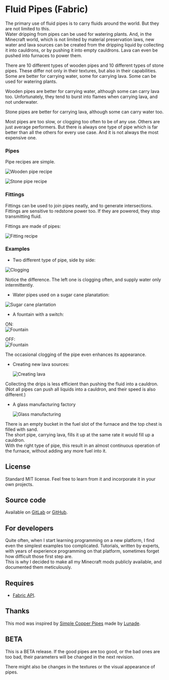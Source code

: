# Fluid Pipes (Fabric)

The primary use of fluid pipes is to carry fluids around the world.
But they are not limited to this.  
Water dripping from pipes can be used for watering plants.
And, in the Minecraft world, which is not limited by material preservation laws,
new water and lava sources can be created from the dripping liquid by collecting it
into cauldrons, or by pushing it into empty cauldrons.
Lava can even be pushed into furnaces to power them.

There are 10 different types of wooden pipes and 10 different types of stone pipes.
These differ not only in their textures, but also in their capabilities.
Some are better for carrying water, some for carrying lava.
Some can be used for watering plants.

Wooden pipes are better for carrying water, although some can carry lava too.
Unfortunately, they tend to burst into flames when carrying lava, and not underwater.

Stone pipes are better for carrying lava, although some can carry water too.

Most pipes are too slow, or clogging too often to be of any use.
Others are just average performers.
But there is always one type of pipe which is far better than all the others for every use case.
And it is not always the most expensive one.


### Pipes

Pipe recipes are simple.

![Wooden pipe recipe](images/pipe_recipe_1.png)

![Stone pipe recipe](images/pipe_recipe_2.png)


### Fittings

Fittings can be used to join pipes neatly, and to generate intersections.
Fittings are sensitive to redstone power too.
If they are powered, they stop transmitting fluid. 

Fittings are made of pipes:

![Fitting recipe](images/fitting_recipe.png)


### Examples

* Two different type of pipe, side by side:

![Clogging](images/clogging.png)

Notice the difference. The left one is clogging often, and supply water only intermittently.


* Water pipes used on a sugar cane planatation:

![Sugar cane plantation](images/sugar_cane_plantation.png)


* A fountain with a switch:

ON:  
  ![Fountain](images/fountain_on.png)

OFF:  
  ![Fountain](images/fountain_off.png)

The occasional clogging of the pipe even enhances its appearance. 

* Creating new lava sources:

  ![Creating lava](images/creating_lava.png)

Collecting the drips is less efficient than pushing the fluid into a cauldron.  
(Not all pipes can push all liquids into a cauldron, and their speed is also different.)


* A glass manufacturing factory

  ![Glass manufacturing](images/glass_factory.png)

There is an empty bucket in the fuel slot of the furnace and the top chest is filled with sand.  
The short pipe, carrying lava, fills it up at the same rate it would fill up a cauldron.  
With the right type of pipe, this result in an almost continuous operation of the furnace,
without adding any more fuel into it.


## License

Standard MIT license. Feel free to learn from it and incorporate it in your own projects.


## Source code

Available on [GitLab](https://gitlab.com/pintergabor/fluidpipes.git) or [GitHub](https://github.com/pinter-gabor-at/fluidpipes.git).


## For developers

Quite often, when I start learning programming on a new platform, I find even the simplest examples too complicated.
Tutorials, written by experts, with years of experience programming on that platform, sometimes forget how difficult those first step are.  
This is why I decided to make all my Minecraft mods publicly available, and documented them meticulously.


## Requires
- [Fabric API](https://modrinth.com/mod/fabric-api).


## Thanks

This mod was inspired by [Simple Copper Pipes](https://modrinth.com/mod/simple-copper-pipes) made by [Lunade](https://modrinth.com/user/Lunade).


## BETA

This is a BETA release.
If the good pipes are too good, or the bad ones are too bad, their parameters will be changed in the next revision.

There might also be changes in the textures or the visual appearance of pipes.
